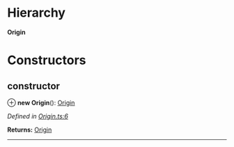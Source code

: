

# Hierarchy

**Origin**

# Constructors

<a id="constructor"></a>

##  constructor

⊕ **new Origin**(): [Origin](_origin_.origin.md)

*Defined in [Origin.ts:6](https://github.com/polkadot-js/api/blob/379e82a/packages/types/src/Origin.ts#L6)*

**Returns:** [Origin](_origin_.origin.md)

___

